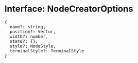 # Interface: NodeCreatorOptions

<pre>
{
  name?: string,
  position?: <Ref to="../classes/vector">Vector</Ref>,
  width?: number,
  state?: {},
  style?: <Ref to="./node-style">NodeStyle</Ref>,
  terminalStyle?: <Ref to="./terminal-style">TerminalStyle</Ref>
}
</pre>

<script setup>
import Ref from '../../../../../components/api/Ref.vue';
</script>
